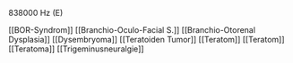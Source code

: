 838000 Hz (E)

[[BOR-Syndrom]]
[[Branchio-Oculo-Facial S.]]
[[Branchio-Otorenal Dysplasia]]
[[Dysembryoma]]
[[Teratoiden Tumor]]
[[Teratom]]
[[Teratom]]
[[Teratoma]]
[[Trigeminusneuralgie]]